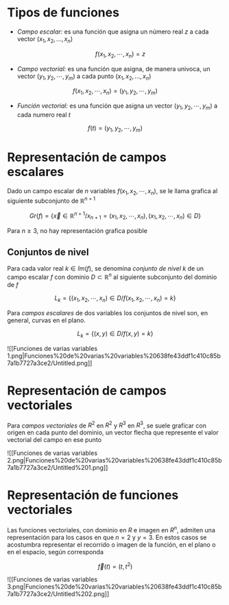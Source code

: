 # Tipos de funciones

- *Campo escalar:* es una función que asigna un número real $z$ a cada vector $(x_1, x_2, ..., x_n)$
    
    $$
    f(x_1, x_2, \dotsm,x_n) = z
    $$
    
- *Campo vectorial:* es una función que asigna, de manera univoca, un vector $(y_1, y_2, \dotsm, y_m)$ a cada punto $(x_1, x_2, ..., x_n)$

$$
f(x_1, x_2, \dotsm, x_n) = (y_1, y_2, \dotsm, y_m)
$$

- *Función vectorial:* es una función que asigna un vector $(y_1, y_2, \dotsm, y_m)$ a cada numero real $t$

$$
f(t) = (y_1, y_2, \dotsm, y_m)
$$

# Representación de campos escalares

Dado un campo escalar de $n$ variables $f(x_1, x_2, \dotsm, x_n)$, se le llama grafica al siguiente subconjunto de $\mathbb{R}^{n+1}$

$$
Gr(f) = \big\lbrace\vec x\in\mathbb{R}^{n+1} /x_{n+1} =(x_1,x_2,\dotsm,x_n)
,\,(x_1,x_2,\dotsm,x_n) \in D\big\rbrace
$$

Para $n≥3$, no hay representación grafica posible

## Conjuntos de nivel

Para cada valor real $k \in Im(f)$, se denomina *conjunto de nivel* $k$ de un campo escalar $f$ con dominio $D \subset\mathbb{R}^n$ al siguiente subconjunto del dominio de $f$

$$
L_k = \big\lbrace(x_1, x_2, \dotsm, x_n) \in D / f(x_1, x_2, \dotsm, x_n) = k\big\rbrace
$$

Para *campos escalares* de dos variables los conjuntos de nivel son, en general, curvas en el plano.

$$
L_k = \big\lbrace(x,y) \in D/f(x,y) = k\big\rbrace
$$

![[Funciones de varias variables 1.png|Funciones%20de%20varias%20variables%20638fe43ddf1c410c85b7a1b7727a3ce2/Untitled.png]]

# Representación de campos vectoriales

Para *campos vectoriales* de $R^2$ en $R^2$ y $R^3$ en $R^3$, se suele graficar con origen en cada punto del dominio, un vector flecha que represente el valor vectorial del campo en ese punto

![[Funciones de varias variables 2.png|Funciones%20de%20varias%20variables%20638fe43ddf1c410c85b7a1b7727a3ce2/Untitled%201.png]]

# Representación de funciones vectoriales

Las funciones vectoriales, con dominio en $R$ e imagen en $R^n$, admiten una representación para los casos en que $n=2$ y $y=3$. En estos casos se acostumbra representar el recorrido o imagen de la función, en el plano o en el espacio, según corresponda

$$
\vec f(t) = (t,t^2)
$$

![[Funciones de varias variables 3.png|Funciones%20de%20varias%20variables%20638fe43ddf1c410c85b7a1b7727a3ce2/Untitled%202.png]]